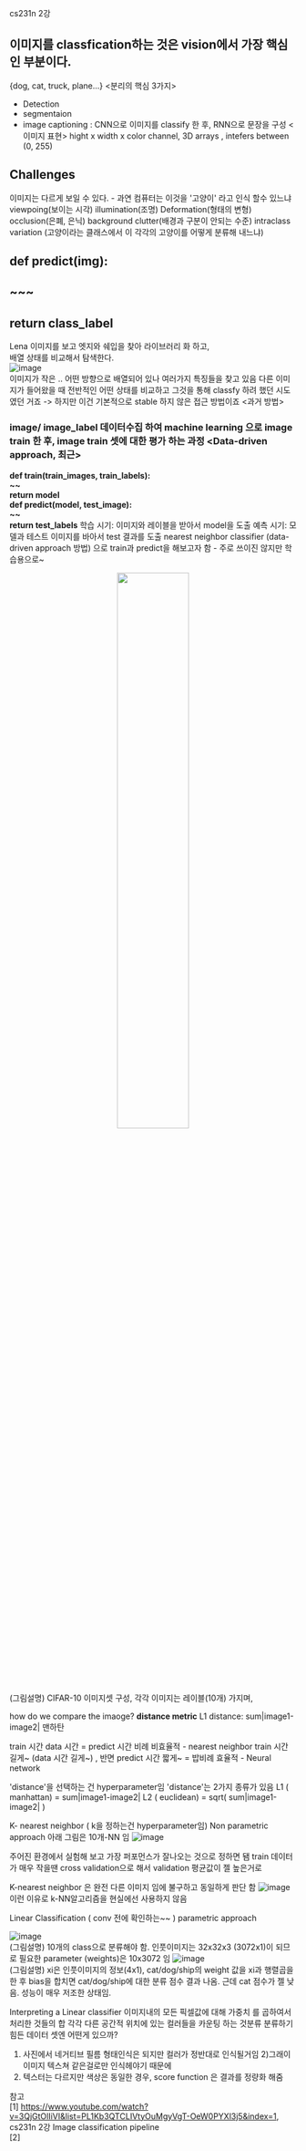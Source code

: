 cs231n 2강
 
## 이미지를 classfication하는 것은 vision에서 가장 핵심인 부분이다. 
{dog, cat, truck, plane...}
<분리의 핵심 3가지>
- Detection
- segmentaion
- image captioning : CNN으로 이미지를 classify 한 후, RNN으로 문장을 구성
<이미지 표현>
hight x width x color channel, 3D arrays , intefers between (0, 255)

## Challenges 
이미지는 다르게 보일 수 있다. - 과연 컴퓨터는 이것을 '고양이' 라고 인식 할수 있느냐
viewpoing(보이는 시각)
illumination(조명)
Deformation(형태의 변형)
occlusion(은폐, 은닉) 
background clutter(배경과 구분이 안되는 수준)
intraclass variation (고양이라는 클래스에서 이 각각의 고양이를 어떻게 분류해 내느냐)

## def predict(img):
##    ~~~
##    return class_label
Lena 이미지를 보고 엣지와 쉐입을 찾아 라이브러리 화 하고,  
배열 상태를 비교해서 탐색한다.  
![image](https://user-images.githubusercontent.com/56099627/70787428-f4c2d100-1dd1-11ea-98e0-5bb32d7dd531.png)  
이미지가 작은 .. 어떤 방향으로 배열되어 있나 여러가지 특징들을 찾고 있음
다른 이미지가 들어왔을 때 전반적인 어떤 상태를 비교하고 그것을 통해 classfy 하려 했던 시도 였던 거죠
-> 하지만 이건 기본적으로 stable 하지 않은 접근 방법이죠 <과거 방법>

### image/ image_label 데이터수집 하여 machine learning 으로 image train 한 후, image train 셋에 대한 평가 하는 과정 <Data-driven approach, 최근>
**def train(train_images, train_labels):  
    ~~  
    return model  
 def predict(model, test_image):  
    ~~  
   return test_labels**
학습 시기: 이미지와 레이블을 받아서 model을 도출
예측 시기: 모델과 테스트 이미지를 바아서 test 결과를 도출
nearest neighbor classifier (data-driven approach 방법) 으로 train과 predict을 해보고자 함 - 주로 쓰이진 않지만 학습용으로~
<p align="center"><img width="50%" src="https://user-images.githubusercontent.com/56099627/70788138-939bfd00-1dd3-11ea-93b1-aa231d9d84a6.png" /></p>  
(그림설명) CIFAR-10 이미지셋 구성, 각각 이미지는 레이블(10개) 가지며,

how do we compare the imaoge? **distance metric**
L1 distance: sum|image1-image2| 맨하탄 

train 시간 data 시간 = predict 시간 비례 비효율적 - nearest neighbor
train 시간 길게~ (data 시간 길게~) , 반면 predict 시간 짧게~  = 밥비례 효율적 - Neural network 

'distance'을 선택하는 건 hyperparameter임
'distance'는 2가지 종류가 있음
L1 ( manhattan) = sum|image1-image2|
L2 ( euclidean) = sqrt( sum|image1-image2| )

K- nearest neighbor ( k을 정하는건 hyperparameter임)
Non parametric approach
아래 그림은 10개-NN 임
![image](https://user-images.githubusercontent.com/56099627/70777567-77905f80-1dc3-11ea-9d66-02bc2d6f748e.png)  

주어진 환경에서 실험해 보고 가장 퍼포먼스가 잘나오는 것으로 정하면 됌
train 데이터가 매우 작을땐 cross validation으로 해서 validation 평균값이 젤 높은거로 

K-nearest neighbor 은 완전 다른 이미지 임에 불구하고 동일하게 판단 함
![image](https://user-images.githubusercontent.com/56099627/70778186-0782d900-1dc5-11ea-8157-09f2cce2bd2f.png)  
이런 이유로 k-NN알고리즘을 현실에선 사용하지 않음

Linear Classification
( conv 전에 확인하는~~ )
parametric approach 

![image](https://user-images.githubusercontent.com/56099627/70778672-22098200-1dc6-11ea-9922-fb2f849f579c.png)  
(그림설명) 10개의 class으로 분류해야 함. 인풋이미지는 32x32x3 (3072x1)이 되므로 필요한 parameter (weights)은 10x3072 임 
![image](https://user-images.githubusercontent.com/56099627/70779795-e7084e00-1dc7-11ea-92de-7ae05ba472db.png)  
(그림설명) xi은 인풋이미지의 정보(4x1), cat/dog/ship의 weight 값을 xi과 행렬곱을 한 후 bias을 합치면 cat/dog/ship에 대한 분류 점수 결과 나옴. 근데 cat 점수가 젤 낮음. 성능이 매우 저조한 상태임.

Interpreting a Linear classifier
이미지내의 모든 픽셀값에 대해 가중치 를 곱하여서 처리한 것들의 합
각각 다른 공간적 위치에 있는 컬러들을 카운팅 하는 것분류
분류하기 힘든 데이터 셋엔 어떤게 있으까?
1) 사진에서 네거티브 필름 형태인식은 되지만 컬러가 정반대로 인식될거임
2)그래이 이미지 텍스쳐 같은걸로만 인식헤야기 때문에
21) 텍스터는 다르지만 색상은 동일한 경우,
score function 은 결과를 정량화 해줌

참고  
[1] https://www.youtube.com/watch?v=3QjGtOlIiVI&list=PL1Kb3QTCLIVtyOuMgyVgT-OeW0PYXl3j5&index=1, cs231n 2강 Image classification pipeline  
[2] 
